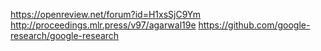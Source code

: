 https://openreview.net/forum?id=H1xsSjC9Ym
http://proceedings.mlr.press/v97/agarwal19e
https://github.com/google-research/google-research
